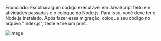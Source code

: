 Enunciado: Escolha algum código executável em JavaScript feito em atividades passadas e o coloque no
Node.js. Para isso, você deve ter o Node.js instalado. Após fazer essa migração, coloque seu código no arquivo "index.js", teste e tire um print.

![image](https://user-images.githubusercontent.com/109304725/194231121-fde424cd-c502-46b8-bffd-334e82b90f3b.png)
